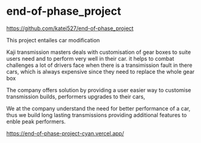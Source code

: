 # end-of-phase_project
https://github.com/katei527/end-of-phase_project

This project entailes car modification

Kaji transmission masters deals with customisation of gear boxes to suite users need and to perform very well in their car.
it helps to combat challenges a lot of drivers face when there is a transimission fault in there cars, 
which is always expensive since they need to replace the whole gear box

<!-- solution provided -->
The company offers solution by providing a user easier way to customise transmission builds, performers upgrades to their cars,

We at the company understand the need for better performance of a car,
thus we build long lasting transmissions providing additional features to enble peak performers.

<!-- link -->
https://end-of-phase-project-cyan.vercel.app/
